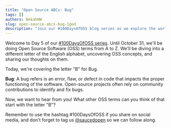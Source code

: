 ```yaml
---
title: "Open Source ABCs: Bug"
tags: []
authors: BekahHW
slug: open-source-abcs-bug-1god
description: "Join our #100DaysOfOSS blog series as we explore the world of Open Source Software (OSS) from A to Z! Every week, we'll discuss two new letters of the English alphabet. Share your thoughts, ideas, and favorite OSS projects for each letter. Let's celebrate the power of open source together! "
---
```


Welcome to Day 5 of our [#100DaysOfOSS series](https://dev.to/opensauced/100daysofoss-growing-skills-and-real-world-experience-3o5k). Until October 31, we'll be doing  Open Source Software (OSS) terms from A to Z. We'll be diving into a different letter of the English alphabet, uncovering OSS concepts, and sharing our thoughts on them.

Today, we're covering the letter "B" for Bug. 

<!-- truncate -->

**Bug**: A bug refers is an error, flaw, or defect in code that impacts the proper functioning of the software. Open-source projects often rely on community contributions to identify and fix bugs.

Now, we want to hear from you! What other OSS terms can you think of that start with the letter "B"? 

Remember to use the hashtag #100DaysOfOSS if you share on social media, and don't forget to tag us [@saucedopen](https://twitter.com/saucedopen) so we can follow along.
